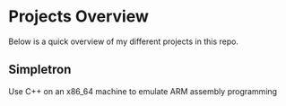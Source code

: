 # Projects Overview
Below is a quick overview of my different projects in this repo.
## Simpletron
Use C++ on an x86_64 machine to emulate ARM assembly programming